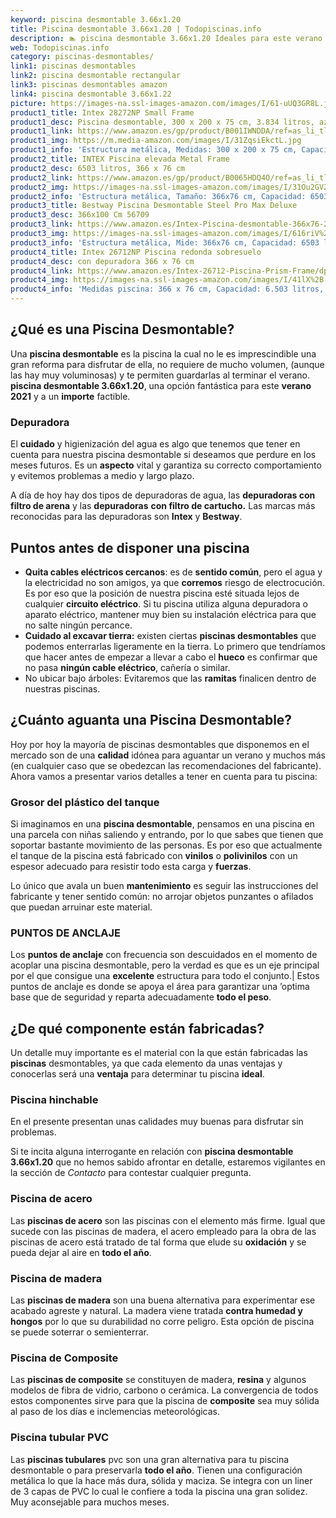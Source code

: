 ```yaml
---
keyword: piscina desmontable 3.66x1.20
title: Piscina desmontable 3.66x1.20 | Todopiscinas.info
description: 🏊 piscina desmontable 3.66x1.20 Ideales para este verano 2021. Aquí puedes comprar piscina desmontable 3.66x1.20 y comparar con otras similares. No dejes escapar piscina desmontable 3.66x1.20 a un precio realmente tentador.
web: Todopiscinas.info
category: piscinas-desmontables/
link1: piscinas desmontables
link2: piscina desmontable rectangular
link3: piscinas desmontables amazon
link4: piscina desmontable 3.66x1.22
picture: https://images-na.ssl-images-amazon.com/images/I/61-uUQ3GR8L.jpg
product1_title: Intex 28272NP Small Frame
product1_desc: Piscina desmontable, 300 x 200 x 75 cm, 3.834 litros, azul
product1_link: https://www.amazon.es/gp/product/B001IWNDDA/ref=as_li_tl?ie=UTF8&camp=3638&creative=24630&creativeASIN=B001IWNDDA&linkCode=as2&tag=todopiscinas0e-21&linkId=25b9d647487c889cb6ef56ed63f50ca1
product1_img: https://m.media-amazon.com/images/I/31ZqsiEkctL.jpg
product1_info: 'Estructura metálica, Medidas: 300 x 200 x 75 cm, Capacidad: 3.834 litros, Para 6 personas (+ 6 años), Fácil montaje, Forma rectangular'
product2_title: INTEX Piscina elevada Metal Frame
product2_desc: 6503 litros, 366 x 76 cm
product2_link: https://www.amazon.es/gp/product/B0065HDQ4O/ref=as_li_tl?ie=UTF8&camp=3638&creative=24630&creativeASIN=B0065HDQ4O&linkCode=as2&tag=todopiscinas0e-21&linkId=ed2430e3ba564d3527ee103df33ed7b3
product2_img: https://images-na.ssl-images-amazon.com/images/I/31Ou2GV2SAL.jpg
product2_info: 'Estructura metálica, Tamaño: 366x76 cm, Capacidad: 6503 litros, Forma circular, De 4 a 7 personas (+6 años)'
product3_title: Bestway Piscina Desmontable Steel Pro Max Deluxe
product3_desc: 366x100 Cm 56709
product3_link: https://www.amazon.es/Intex-Piscina-desmontable-366x76-28210NP/dp/B0065HDQ4O?__mk_es_ES=%C3%85M%C3%85%C5%BD%C3%95%C3%91&crid=25UQGV9HG2INI&dchild=1&keywords=piscinas+desmontables&qid=1615854176&sprefix=piscinas+dem%2Caps%2C201&sr=8-5&linkCode=ll1&tag=todopiscinas0e-21&linkId=34f200977c6cbaab1f3f4d9ac0e64755&language=es_ES&ref_=as_li_ss_tl
product3_img: https://images-na.ssl-images-amazon.com/images/I/616riV%2BiY3L.jpg
product3_info: 'Estructura metálica, Mide: 366x76 cm, Capacidad: 6503 litros, De 4 a 7 personas mayores de 6 años, Forma circular, Tecnología Super-Tough'
product4_title: Intex 26712NP Piscina redonda sobresuelo
product4_desc: con depuradora 366 x 76 cm
product4_link: https://www.amazon.es/Intex-26712-Piscina-Prism-Frame/dp/B07FB823GL?__mk_es_ES=%C3%85M%C3%85%C5%BD%C3%95%C3%91&dchild=1&keywords=piscinas+desmontables+con+depuradora&qid=1615936418&sr=8-5&linkCode=ll1&tag=todopiscinas0e-21&linkId=d98699de7830cd471766fa1daa36de34&language=es_ES&ref_=as_li_ss_tl
product4_img: https://images-na.ssl-images-amazon.com/images/I/41lX%2B-YpibL.jpg
product4_info: 'Medidas piscina: 366 x 76 cm, Capacidad: 6.503 litros, Incluye depuradora de cartucha A, Lona resistente triple capa'
---
```


## ¿Qué es una Piscina Desmontable?

Una **piscina desmontable** es la piscina la cual no le es imprescindible una gran reforma para disfrutar de ella, no requiere de mucho volumen, (aunque las hay muy voluminosas) y te permiten guardarlas al terminar el verano.  **piscina desmontable 3.66x1.20**, una opción fantástica para este **verano 2021** y a un **importe** factible.


### Depuradora

El **cuidado** y higienización del agua es algo que tenemos que tener en cuenta para nuestra piscina desmontable si deseamos que perdure en los meses futuros. Es un **aspecto** vital y garantiza su correcto comportamiento y evitemos problemas a medio y largo plazo.

A día de hoy hay dos tipos de depuradoras de agua, las **depuradoras con filtro de arena** y  las **depuradoras** **con filtro de cartucho.** Las marcas más reconocidas para las depuradoras son **Intex** y **Bestway**.

<external-banner></external-banner>



## Puntos antes de disponer una piscina



*   **Quita cables eléctricos cercanos**: es de **sentido común**, pero el agua y la electricidad no son amigos, ya que **corremos** riesgo de electrocución. Es por eso que la posición de nuestra piscina esté situada lejos de cualquier **circuito eléctrico**. Si tu piscina utiliza alguna depuradora o aparato eléctrico, mantener muy bien su instalación eléctrica para que no salte ningún percance.
*   **Cuidado al excavar tierra:** existen ciertas **piscinas desmontables** que podemos enterrarlas ligeramente en la tierra. Lo primero  que tendríamos que hacer antes de empezar a llevar a cabo el **hueco** es confirmar que no pasa **ningún cable eléctrico**, cañería o similar.
*   No ubicar bajo árboles: Evitaremos que las **ramitas** finalicen dentro de nuestras piscinas.

<brand-panel :title=product1_title :desc=product1_desc :img=product1_img :link=product1_link></brand-panel>


## ¿Cuánto aguanta una Piscina Desmontable?

Hoy por hoy la mayoría de piscinas desmontables que disponemos en el mercado son de una **calidad** idónea para aguantar un verano y muchos más (en cualquier caso que se obedezcan las recomendaciones del fabricante). Ahora vamos a presentar varios detalles a tener en cuenta para tu piscina:


### Grosor del plástico del tanque

Si imaginamos en una **piscina desmontable**, pensamos en una piscina en una parcela con niñas saliendo y entrando, por lo que sabes que tienen que soportar bastante movimiento de las personas. Es por eso que actualmente el tanque de la piscina está fabricado con **vinilos** o **polivinilos** con un espesor adecuado para resistir todo esta carga y **fuerzas**.

Lo único que avala un	 buen **mantenimiento** es seguir las instrucciones del fabricante y tener sentido común: no arrojar objetos punzantes o afilados que puedan arruinar este material.


### PUNTOS DE ANCLAJE

Los **puntos de anclaje** con frecuencia son descuidados en el momento de acoplar una piscina desmontable, pero la verdad es que es un eje principal por el que consigue una **excelente** estructura para todo el conjunto.| Estos puntos de anclaje es donde se apoya el área para garantizar una ’optima base que de seguridad y reparta adecuadamente **todo el peso**.


## ¿De qué componente están fabricadas?

Un detalle muy importante es el material con la que están fabricadas las **piscinas** desmontables, ya que cada elemento da unas ventajas y conocerlas  será una **ventaja** para determinar tu piscina **ideal**.


### Piscina hinchable

 En el presente presentan unas calidades muy buenas para disfrutar sin problemas.

Si te incita alguna interrogante en relación con **piscina desmontable 3.66x1.20** que no hemos sabido afrontar en detalle, estaremos vigilantes en la sección de _Contacto_ para contestar cualquier pregunta.


### Piscina de acero

Las **piscinas de acero** son las piscinas con el elemento más firme. Igual que sucede con las piscinas de madera, el acero empleado para la obra de las piscinas de acero está tratado de tal forma que elude su **oxidación** y se pueda dejar al aire en **todo el año**.


### Piscina de madera

Las **piscinas de madera** son una buena alternativa para experimentar ese acabado agreste y natural. La madera viene tratada **contra humedad y hongos** por lo que su durabilidad no corre peligro. Esta opción de piscina se puede soterrar o semienterrar.


### Piscina de Composite

Las **piscinas de composite** se constituyen de madera, **resina** y algunos modelos de fibra de vidrio, carbono o cerámica. La convergencia de todos estos componentes sirve para que la piscina de **composite** sea muy sólida al paso de los días e inclemencias meteorológicas.


### Piscina tubular PVC

Las **piscinas tubulares** pvc son una gran alternativa para tu piscina desmontable o para preservarla **todo el año**. Tienen una configuración metálica lo que la hace más dura, sólida y maciza. Se integra con un liner de 3 capas de PVC lo cual le confiere a toda la piscina una gran solidez. Muy aconsejable para muchos meses.

<stats-list :link1=link1 :link2=link2 :link3=link3 :link4=link4 :category=category></stats-list>